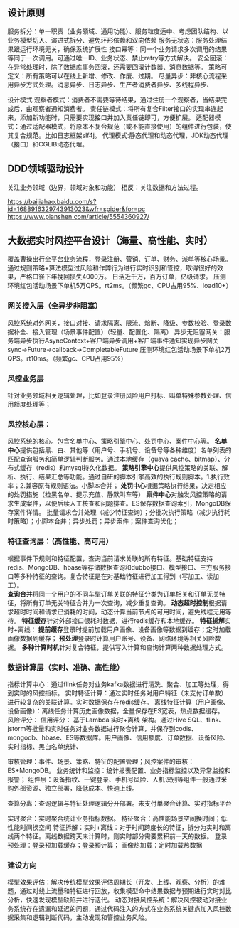 ## 设计原则
服务拆分：单一职责（业务领域、通用功能）、服务粒度适中、考虑团队结构、以业务模型切入、演进式拆分、避免环形依赖和双向依赖
服务无状态：服务处理结果跟运行环境无关，确保系统扩展性
接口幂等：同一个业务请求多次调用的结果等同于一次调用。可通过唯一ID、业务状态、禁止retry等方式解决。
安全回滚：在异常处理时，除了数据库事务回滚，还需要回滚计数器、消息数据等。
策略可定义：所有策略可以在线上新增、修改、作废、过期。
尽量异步：非核心流程采用异步方式处理。消息异步、日志异步、生产者消费者异步、多线程异步、

设计模式
观察者模式：消费者不需要等待结果，通过注册一个观察者，当结果完成后，由观察者通知消费者。
责任链模式：将所有复合Filter接口的实现串连起来，添加新功能时，只需要实现接口并加入责任链即可，方便扩展。
适配器模式：通过适配器模式，将原本不复合规范（或不能直接使用）的组件进行包装，使其复合规范。比如日志框架slf4j。
代理模式:静态代理和动态代理，JDK动态代理（接口）和CGLIB动态代理。


## DDD领域驱动设计
关注业务领域（边界，领域对象和功能）
相反：关注数据和方法过程。

https://baijiahao.baidu.com/s?id=1688916329743913023&wfr=spider&for=pc
https://www.pianshen.com/article/5554360927/
## 大数据实时风控平台设计（海量、高性能、实时）
覆盖曹操出行全平台业务流程，登录注册、营销、订单、财务、派单等核心场景。通过规则策略+算法模型过风险和作弊行为进行实时识别和管控，取得很好的效果，严格口径下年挽回损失4000万。
日活近千万，百万订单，亿级请求。
压测环境红包活动场景下单机5万QPS。rt2ms。（频繁gc、CPU占用95%、load10+）
### 网关接入层（全异步非阻塞）
风控系统对外网关，接口对接、请求隔离、限流、熔断、降级、参数校验、登录数据补全、接入管理（场景事件配置）（轻量、配置化、隔离）
异步无阻塞网关：服务端异步执行AsyncContext+客户端异步调用+客户端事件通知实现异步网关
sync->Future->callback->CompletableFuture
压测环境红包活动场景下单机2万QPS。rt10ms。（频繁gc、CPU占用95%）
### 风控业务层
针对业务领域相关逻辑处理，比如登录注册风险用户打标、叫单特殊参数处理、信用额度处理等；
### 风控核心层：
风控系统的核心。包含名单中心、策略引擎中心、处罚中心、案件中心等。
**名单中心**提供包括黑、白、其他等（用户号、手机号、设备号等各种维度）名单列表的匹配查询服务和简单逻辑判断服务。通过本地缓存（guava cache、bitmap）、分布式缓存（redis）和mysql持久化数据。
**策略引擎中心**提供风控策略的关联、解析、执行、结果汇总等功能。通过自研的脚本引擎高效的执行规则脚本。1.执行效率；2.兼容原有规则语法。小脚本合并；
**处罚中心**根据策略执行结果，决定相应的处罚措施（拉黑名单、提示充值、静默叫车等）
**案件中心**对触发风控策略的请求生成案件，以便后续人工核查和问题排查。ES保存数据查询索引，MongoDB保存案件详情。
批量请求合并处理（减少特征查询）；分批次执行策略（减少执行耗时策略）；小脚本合并；异步处罚；异步案件；案件查询优化；

### 特征查询层：（高性能、高可用）
根据事件下规则和特征配置，查询当前请求关联的所有特征。基础特征支持redis、MongoDB、hbase等存储数据查询和dubbo接口、模型接口、三方服务接口等多种特征的查询。复合特征是在对基础特征进行加工得到（写加工、读加工）。  
**查询合并**将同一个用户的不同车型订单关联的特征分类为订单相关和订单无关特征，将所有订单无关特征合并为一次查询，减少重复查询。
**动态超时控制**根据请求超时时间和请求已消耗的时间，动态计算当前节点的可用时间，避免线程无用等待。
**特征缓存**针对外部接口很耗时数据，进行redis缓存和本地缓存。
**特征拆解**实时+离线：
**提前缓存**登录时提前加载用户画像、设备画像等数据到缓存；定时加载画像数据到缓存；
**预处理**登录时计算用户账号、设备、网络环境等相关风险数据。
**多种计算时机**针对复合特征，提供写入计算和查询计算两种数据处理方式。

### 数据计算层（实时、准确、高性能）
指标计算中心：通过flink任务对业务kafka数据进行清洗、聚合、加工等处理，得到实时的风控指标。
实时特征计算：通过实时任务对用户特征（未支付订单数）进行较复杂的关联计算。实时数据保存在redis缓存。
离线特征计算（用户画像、设备画像）：离线任务计算历史画像数据，全量保存在ES宽表，热点数据缓存。
风险评分：
信用评分：
基于Lambda 实时+离线 架构。通过Hive SQL、flink、jstorm等批量和实时任务对业务数据进行聚合计算，并保存到codis、mongodb、hbase、ES等数据库。用户画像、信用额度、订单数据、设备风险、实时指标、黑白名单统计、

审核管理：事件、场景、策略、特征的配置管理；风控案件的审核：ES+MongoDB。
业务统计和监控：统计报表配置、业务指标监控以及异常监控和报警；
组件层：设备指纹、一键登录、手机号风险、人机识别等组件一般通过采购外部资源、独立部署，降低成本、快速上线。



查算分离：查询逻辑与特征处理逻辑分开部署。未支付单聚合计算、实时指标平台

实时聚合：实时聚合统计业务指标数据。
特征聚合：高性能场景空间换时间；低性能时间换空间
特征拆解：实时+离线：对于时间跨度长的特征，拆分为实时和离线两个特征。离线数据跨天未计算时，则实时部分需要累积前一天的数据。
登录预处理：登录预加载缓存；登录预计算；
画像热加载：定时加载热数据


### 建设方向

模型效果评估：解决传统模型效果评估周期长（开发、上线、观察、分析）的难题，通过对线上流量和特征进行回放，收集模型命中结果数据与预期进行实时对比分析，快速发现模型缺陷并进行迭代。
动态对接风控系统：解决风控被动对接业务系统存在遗漏和延迟的问题，通过代码注入的方式在业务系统关键点加入风控数据采集和逻辑判断代码，主动发现和管控业务风险。